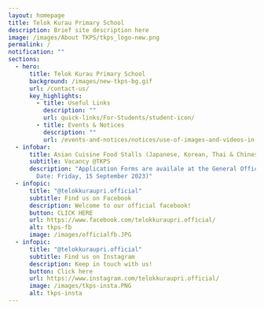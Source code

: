 ```yaml
---
layout: homepage
title: Telok Kurau Primary School
description: Brief site description here
image: /images/About TKPS/tkps_logo-new.png
permalink: /
notification: ""
sections:
  - hero:
      title: Telok Kurau Primary School
      background: /images/new-tkps-bg.gif
      url: /contact-us/
      key_highlights:
        - title: Useful Links
          description: ""
          url: quick-links/For-Students/student-icon/
        - title: Events & Notices
          description: ""
          url: /events-and-notices/notices/use-of-images-and-videos-in-publication/
  - infobar:
      title: Asian Cuisine Food Stalls (Japanese, Korean, Thai & Chinese)
      subtitle: Vacancy @TKPS
      description: "Application Forms are availale at the General Office (Closing
        Date: Friday, 15 September 2023)"
  - infopic:
      title: "@telokkuraupri.official"
      subtitle: Find us on Facebook
      description: Welcome to our official facebook!
      button: CLICK HERE
      url: https://www.facebook.com/telokkuraupri.official/
      alt: tkps-fb
      image: /images/officialfb.JPG
  - infopic:
      title: "@telokkuraupri.official"
      subtitle: Find us on Instagram
      description: Keep in touch with us!
      button: Click here
      url: https://www.instagram.com/telokkuraupri.official/
      image: /images/tkps-insta.PNG
      alt: tkps-insta
---
```

